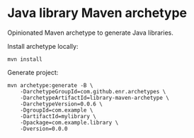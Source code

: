 
# Java library Maven archetype

Opinionated Maven archetype to generate Java libraries.

Install archetype locally:

```
mvn install
```

Generate project:

```
mvn archetype:generate -B \
    -DarchetypeGroupId=com.github.enr.archetypes \
    -DarchetypeArtifactId=library-maven-archetype \
    -DarchetypeVersion=0.0.6 \
    -DgroupId=com.example \
    -DartifactId=mylibrary \
    -Dpackage=com.example.library \
    -Dversion=0.0.0
```
